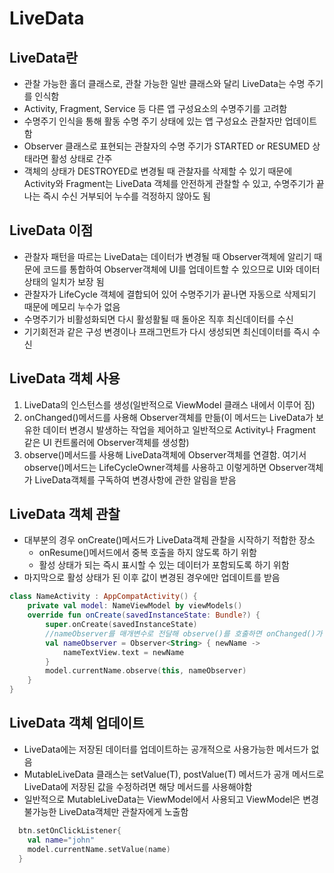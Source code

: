 # LiveData  
## LiveData란
+ 관찰 가능한 홀더 클래스로, 관찰 가능한 일반 클래스와 달리 LiveData는 수명 주기를 인식함  
+ Activity, Fragment, Service 등 다른 앱 구성요소의 수명주기를 고려함
+ 수명주기 인식을 통해 활동 수명 주기 상태에 있는 앱 구성요소 관찰자만 업데이트 함  
+ Observer 클래스로 표현되는 관찰자의 수명 주기가 STARTED or RESUMED 상태라면 활성 상태로 간주  
+ 객체의 상태가 DESTROYED로 변경될 때 관찰자를 삭제할 수 있기 때문에 Activity와 Fragment는 LiveData 객체를 안전하게 관찰할 수 있고, 수명주기가 끝나는 즉시 수신 거부되어 누수를 걱정하지 않아도 됨  

## LiveData 이점  
+ 관찰자 패턴을 따르는 LiveData는 데이터가 변경될 때 Observer객체에 알리기 때문에 코드를 통합하여 Observer객체에 UI를 업데이트할 수 있으므로 UI와 데이터 상태의 일치가 보장 됨  
+ 관찰자가 LifeCycle 객체에 결합되어 있어 수명주기가 끝나면 자동으로 삭제되기 때문에 메모리 누수가 없음  
+ 수명주기가 비활성화되면 다시 활성활될 때 돌아온 직후 최신데이터를 수신  
+ 기기회전과 같은 구성 변경이나 프래그먼트가 다시 생성되면 최신데이터를 즉시 수신  

## LiveData 객체 사용  
1. LiveData의 인스턴스를 생성(일반적으로 ViewModel 클래스 내에서 이루어 짐)  
2. onChanged()메서드를 사용해 Observer객체를 만듦(이 메서드는 LiveData가 보유한 데이터 변경시 발생하는 작업을 제어하고 일반적으로 Activity나 Fragment 같은 UI 컨트롤러에 Observer객체를 생성함)  
3. observe()메서드를 사용해 LiveData객체에 Observer객체를 연결함. 여기서 observe()메서드는 LifeCycleOwner객체를 사용하고 이렇게하면 Observer객체가 LiveData객체를 구독하여 변경사항에 관한 알림을 받음  

## LiveData 객체 관찰  
+ 대부분의 경우 onCreate()메서드가 LiveData객체 관찰을 시작하기 적합한 장소
   - onResume()메서드에서 중복 호출을 하지 않도록 하기 위함  
   - 활성 상태가 되는 즉시 표시할 수 있는 데이터가 포함되도록 하기 위함  
+ 마지막으로 활성 상태가 된 이후 값이 변경된 경우에만 업데이트를 받음  

```kotlin  
class NameActivity : AppCompatActivity() {
    private val model: NameViewModel by viewModels()
    override fun onCreate(savedInstanceState: Bundle?) {
        super.onCreate(savedInstanceState)
        //nameObserver를 매개변수로 전달해 observe()를 호출하면 onChanged()가 출시호출되어 currrentName에 저장된 최신값 제공, LiveData가 currentName에 값을 설정하지 않았으면 onChanged는 호출되지 않음  
        val nameObserver = Observer<String> { newName ->
            nameTextView.text = newName
        }
        model.currentName.observe(this, nameObserver)
    }
}
```

## LiveData 객체 업데이트  
+ LiveData에는 저장된 데이터를 업데이트하는 공개적으로 사용가능한 메서드가 없음  
+ MutableLiveData 클래스는 setValue(T), postValue(T) 메서드가 공개 메서드로 LiveData에 저장된 값을 수정하려면 해당 메서드를 사용해야함  
+ 일반적으로 MutableLiveData는 ViewModel에서 사용되고 ViewModel은 변경불가능한 LiveData객체만 관찰자에게 노출함  
```kotlin  
  btn.setOnClickListener{
    val name="john"
    model.currentName.setValue(name)
  }
```
